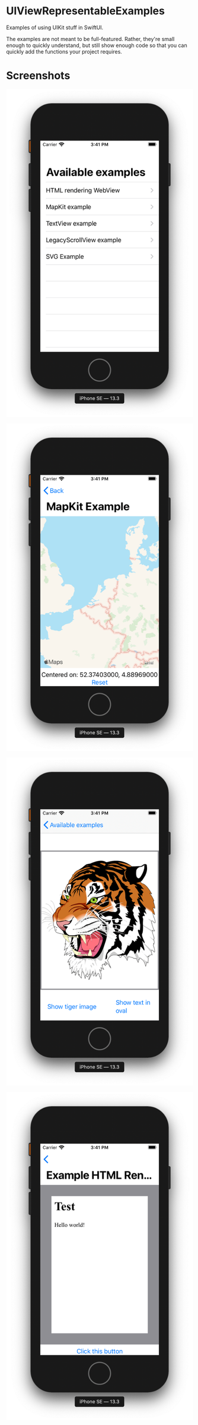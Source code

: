 # UIViewRepresentableExamples
Examples of using UIKit stuff in SwiftUI.

The examples are not meant to be full-featured. Rather, they're small enough to
quickly understand, but still show enough code so that you can quickly add the
functions your project requires.

# Screenshots
![Menu](screenshots/screenshot_menu_small-fs8.png?raw=true)

![Mapkit](screenshots/screenshot_mapkit_small-fs8.png)

![SVG](screenshots/screenshot_svg_small-fs8.png?raw=true)

![WebKit](screenshots/screenshot_webkit_small-fs8.png?raw=true)

